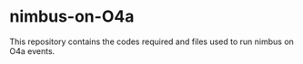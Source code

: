# nimbus-on-O4a
This repository contains the codes required and files used to run nimbus on O4a events.
